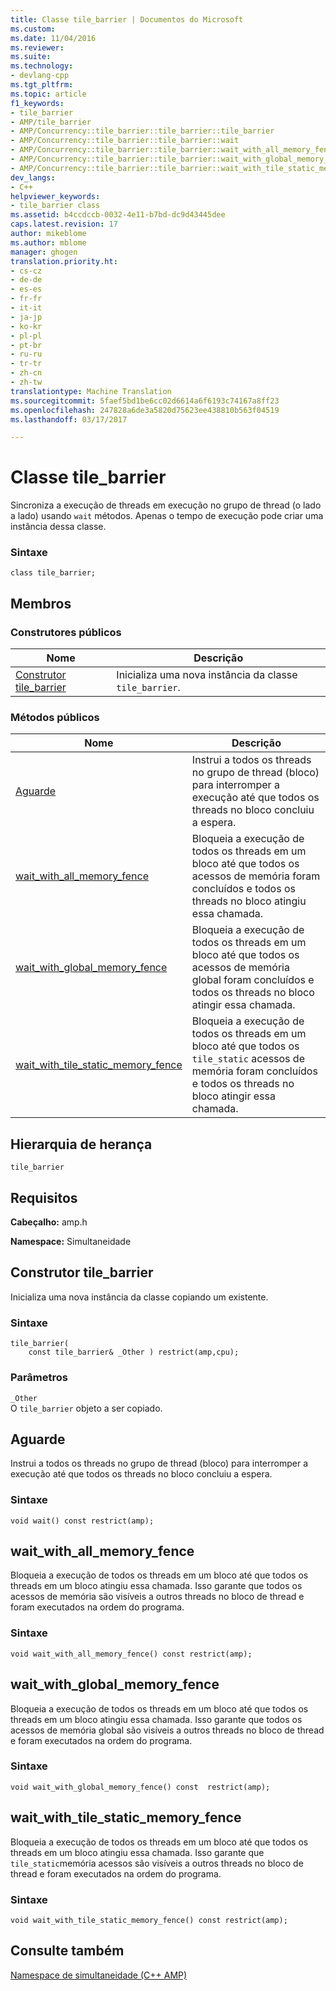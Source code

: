 ```yaml
---
title: Classe tile_barrier | Documentos do Microsoft
ms.custom: 
ms.date: 11/04/2016
ms.reviewer: 
ms.suite: 
ms.technology:
- devlang-cpp
ms.tgt_pltfrm: 
ms.topic: article
f1_keywords:
- tile_barrier
- AMP/tile_barrier
- AMP/Concurrency::tile_barrier::tile_barrier::tile_barrier
- AMP/Concurrency::tile_barrier::tile_barrier::wait
- AMP/Concurrency::tile_barrier::tile_barrier::wait_with_all_memory_fence
- AMP/Concurrency::tile_barrier::tile_barrier::wait_with_global_memory_fence
- AMP/Concurrency::tile_barrier::tile_barrier::wait_with_tile_static_memory_fence
dev_langs:
- C++
helpviewer_keywords:
- tile_barrier class
ms.assetid: b4ccdccb-0032-4e11-b7bd-dc9d43445dee
caps.latest.revision: 17
author: mikeblome
ms.author: mblome
manager: ghogen
translation.priority.ht:
- cs-cz
- de-de
- es-es
- fr-fr
- it-it
- ja-jp
- ko-kr
- pl-pl
- pt-br
- ru-ru
- tr-tr
- zh-cn
- zh-tw
translationtype: Machine Translation
ms.sourcegitcommit: 5faef5bd1be6cc02d6614a6f6193c74167a8ff23
ms.openlocfilehash: 247828a6de3a5820d75623ee438810b563f04519
ms.lasthandoff: 03/17/2017

---
```

# <a name="tilebarrier-class"></a>Classe tile_barrier
Sincroniza a execução de threads em execução no grupo de thread (o lado a lado) usando `wait` métodos. Apenas o tempo de execução pode criar uma instância dessa classe.  
  
### <a name="syntax"></a>Sintaxe 
  
```  
class tile_barrier;  
```  
  
## <a name="members"></a>Membros  
  
### <a name="public-constructors"></a>Construtores públicos  
  
|Nome|Descrição|  
|----------|-----------------|  
|[Construtor tile_barrier](#ctor)|Inicializa uma nova instância da classe `tile_barrier`.|  
  
### <a name="public-methods"></a>Métodos públicos  
  
|Nome|Descrição|  
|----------|-----------------|  
|[Aguarde](#wait)|Instrui a todos os threads no grupo de thread (bloco) para interromper a execução até que todos os threads no bloco concluiu a espera.|  
|[wait_with_all_memory_fence](#wait_with_all_memory_fence)|Bloqueia a execução de todos os threads em um bloco até que todos os acessos de memória foram concluídos e todos os threads no bloco atingiu essa chamada.|  
|[wait_with_global_memory_fence](#wait_with_global_memory_fence)|Bloqueia a execução de todos os threads em um bloco até que todos os acessos de memória global foram concluídos e todos os threads no bloco atingir essa chamada.|  
|[wait_with_tile_static_memory_fence](#wait_with_tile_static_memory_fence)|Bloqueia a execução de todos os threads em um bloco até que todos os `tile_static` acessos de memória foram concluídos e todos os threads no bloco atingir essa chamada.|  
  
## <a name="inheritance-hierarchy"></a>Hierarquia de herança  
 `tile_barrier`  
  
## <a name="requirements"></a>Requisitos  
 **Cabeçalho:** amp.h  
  
 **Namespace:** Simultaneidade  

## <a name="tile_barrier__ctor"></a>Construtor tile_barrier  
 Inicializa uma nova instância da classe copiando um existente.  
  
### <a name="syntax"></a>Sintaxe 
  
```  
tile_barrier(  
    const tile_barrier& _Other ) restrict(amp,cpu);  
```  
  
### <a name="parameters"></a>Parâmetros  
 `_Other`  
 O `tile_barrier` objeto a ser copiado.  

## <a name="wait"></a>Aguarde 
Instrui a todos os threads no grupo de thread (bloco) para interromper a execução até que todos os threads no bloco concluiu a espera.  
  
### <a name="syntax"></a>Sintaxe 
  
```  
void wait() const restrict(amp);  
```    

## <a name="wait_with_all_memory_fence"></a>wait_with_all_memory_fence   
Bloqueia a execução de todos os threads em um bloco até que todos os threads em um bloco atingiu essa chamada. Isso garante que todos os acessos de memória são visíveis a outros threads no bloco de thread e foram executados na ordem do programa.  
  
### <a name="syntax"></a>Sintaxe 
  
```  
void wait_with_all_memory_fence() const restrict(amp);  
```  
  

## <a name="wait_with_global_memory_fence"></a>wait_with_global_memory_fence   
Bloqueia a execução de todos os threads em um bloco até que todos os threads em um bloco atingiu essa chamada. Isso garante que todos os acessos de memória global são visíveis a outros threads no bloco de thread e foram executados na ordem do programa.  
  
### <a name="syntax"></a>Sintaxe 
  
```  
void wait_with_global_memory_fence() const  restrict(amp);  
```

## <a name="wait_with_tile_static_memory_fence"></a>wait_with_tile_static_memory_fence   
Bloqueia a execução de todos os threads em um bloco até que todos os threads em um bloco atingiu essa chamada. Isso garante que `tile_static`memória acessos são visíveis a outros threads no bloco de thread e foram executados na ordem do programa.  
  
### <a name="syntax"></a>Sintaxe 
  
```  
void wait_with_tile_static_memory_fence() const restrict(amp);  
```  
  
## <a name="see-also"></a>Consulte também  
 [Namespace de simultaneidade (C++ AMP)](concurrency-namespace-cpp-amp.md)

